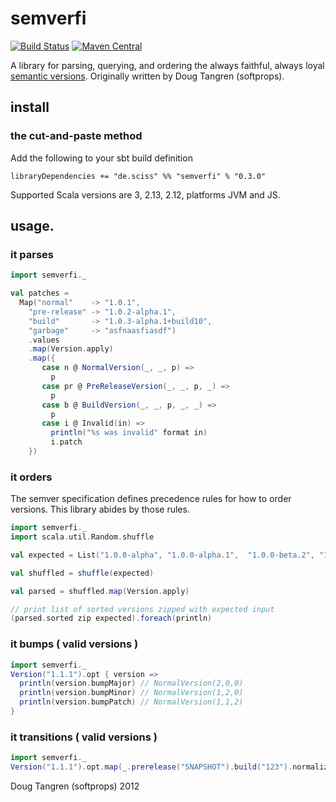 # semverfi

[![Build Status](https://github.com/Sciss/semverfi/workflows/Scala%20CI/badge.svg?branch=main)](https://github.com/Sciss/semverfi/actions?query=workflow%3A%22Scala+CI%22)
[![Maven Central](https://maven-badges.herokuapp.com/maven-central/de.sciss/semverfi_2.13/badge.svg)](https://maven-badges.herokuapp.com/maven-central/de.sciss/semverfi_2.13)

A library for parsing, querying, and ordering the always faithful, always loyal [semantic versions][sv].
Originally written by Doug Tangren (softprops).

## install

### the cut-and-paste method

Add the following to your sbt build definition

    libraryDependencies += "de.sciss" %% "semverfi" % "0.3.0"

Supported Scala versions are 3, 2.13, 2.12, platforms JVM and JS.

## usage.

### it parses

```scala
import semverfi._

val patches =
  Map("normal"    -> "1.0.1",
    "pre-release" -> "1.0.2-alpha.1",
    "build"       -> "1.0.3-alpha.1+build10",
    "garbage"     -> "asfnaasfiasdf")
    .values
    .map(Version.apply)
    .map({
       case n @ NormalVersion(_, _, p) =>
         p
       case pr @ PreReleaseVersion(_, _, p, _) =>
         p
       case b @ BuildVersion(_, _, p, _, _) =>
         p
       case i @ Invalid(in) =>
         println("%s was invalid" format in)
         i.patch
    })
```

### it orders

The semver specification defines precedence rules for how to order versions.
This library abides by those rules.

```scala
import semverfi._
import scala.util.Random.shuffle

val expected = List("1.0.0-alpha", "1.0.0-alpha.1",  "1.0.0-beta.2", "1.0.0-beta.11", "1.0.0-rc.1", "1.0.0-rc.1+build.1", "1.0.0", "1.0.0+0.3.7", "1.3.7+build", "1.3.7+build.2.b8f12d7", "1.3.7+build.11.e0f985a")

val shuffled = shuffle(expected)

val parsed = shuffled.map(Version.apply)

// print list of sorted versions zipped with expected input
(parsed.sorted zip expected).foreach(println)
```

### it bumps ( valid versions )

```scala
import semverfi._
Version("1.1.1").opt { version =>
  println(version.bumpMajor) // NormalVersion(2,0,0)
  println(version.bumpMinor) // NormalVersion(1,2,0)
  println(version.bumpPatch) // NormalVersion(1,1,2)
}
```

### it transitions ( valid versions )

```scala
import semverfi._
Version("1.1.1").opt.map(_.prerelease("SNAPSHOT").build("123").normalize)
```

Doug Tangren (softprops) 2012

[sv]: http://semver.org/
